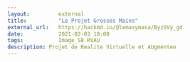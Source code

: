```yaml
---
layout:         external
title:          "Le Projet Grosses Mains"
external_url:   https://hackmd.io/@lemasymasa/ByzSVy_gd
date:           2021-02-03 10:00
tags:           Image_S8 RVAU
description: Projet de Realite Virtuelle et AUgmentee
---
```

